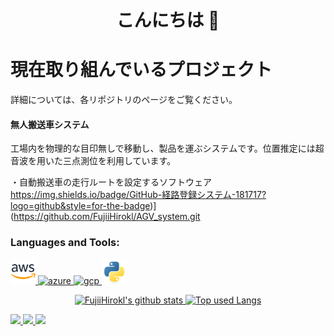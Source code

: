 <h1 align="center">こんにちは 👋</h1>


# 現在取り組んでいるプロジェクト
詳細については、各リポジトリのページをご覧ください。


#### 無人搬送車システム
工場内を物理的な目印無しで移動し、製品を運ぶシステムです。位置推定には超音波を用いた三点測位を利用しています。



・自動搬送車の走行ルートを設定するソフトウェア
https://img.shields.io/badge/GitHub-経路登録システム-181717?logo=github&style=for-the-badge)](https://github.com/FujiiHirokl/AGV_system.git






<h3 align="left">Languages and Tools:</h3>
<p align="left"> <a href="https://aws.amazon.com" target="_blank" rel="noreferrer"> <img src="https://raw.githubusercontent.com/devicons/devicon/master/icons/amazonwebservices/amazonwebservices-original-wordmark.svg" alt="aws" width="40" height="40"/> </a> <a href="https://azure.microsoft.com/en-in/" target="_blank" rel="noreferrer"> <img src="https://www.vectorlogo.zone/logos/microsoft_azure/microsoft_azure-icon.svg" alt="azure" width="40" height="40"/> </a> <a href="https://cloud.google.com" target="_blank" rel="noreferrer"> <img src="https://www.vectorlogo.zone/logos/google_cloud/google_cloud-icon.svg" alt="gcp" width="40" height="40"/> </a> <a href="https://www.python.org" target="_blank" rel="noreferrer"> <img src="https://raw.githubusercontent.com/devicons/devicon/master/icons/python/python-original.svg" alt="python" width="40" height="40"/> </a> </p>

<div align="center">
  <a href="https://github.com/FujiiHirokl/">
    <!-- リポジトリステータス -->
    <img src="https://github-readme-stats.vercel.app/api?username=FujiiHirokl&hide=contribs&count_private=true&show_icons=true&theme=tokyonight" alt="FujiiHirokl's github stats" />
  </a>
  <a href="https://github.com/FujiiHirokl/">
    <!-- ソースコード統計 -->
      <img src="https://github-readme-stats.vercel.app/api/top-langs/?username=FujiiHirokl&layout=compact&theme=tokyonight" alt="Top used Langs" />
</div>

<img src="https://img.shields.io/badge/-Amazon%20aws-232F3E.svg?logo=amazon-aws&style=plastic"> <img src="https://img.shields.io/badge/-Python-3776AB.svg?logo=python&style=plastic"> <img src="https://img.shields.io/badge/-Google%20cloud-4285F4.svg?logo=google-cloud&style=plastic">

